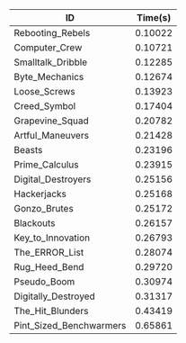 |ID|Time(s)|
|-|-|
|Rebooting_Rebels|0.10022|
|Computer_Crew|0.10721|
|Smalltalk_Dribble|0.12285|
|Byte_Mechanics|0.12674|
|Loose_Screws|0.13923|
|Creed_Symbol|0.17404|
|Grapevine_Squad|0.20782|
|Artful_Maneuvers|0.21428|
|Beasts|0.23196|
|Prime_Calculus|0.23915|
|Digital_Destroyers|0.25156|
|Hackerjacks|0.25168|
|Gonzo_Brutes|0.25172|
|Blackouts|0.26157|
|Key_to_Innovation|0.26793|
|The_ERROR_List|0.28074|
|Rug_Heed_Bend|0.29720|
|Pseudo_Boom|0.30974|
|Digitally_Destroyed|0.31317|
|The_Hit_Blunders|0.43419|
|Pint_Sized_Benchwarmers|0.65861|

